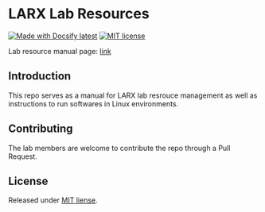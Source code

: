 # LARX Lab Resources
[![Made with Docsify latest](https://img.shields.io/npm/v/docsify?label=docsify)](https://docsify.js.org/)
[![MIT license](https://img.shields.io/badge/License-MIT-blue)](#license)

Lab resource manual page: [link](https://yuhan16.github.io/larx_resource/)

## Introduction
This repo serves as a manual for LARX lab resrouce management as well as instructions to run softwares in Linux environments. 

## Contributing 
The lab members are welcome to contribute the repo through a Pull Request.

## License
Released under [MIT liense](https://github.com/MichaelCurrin/docsify-js-tutorial/blob/master/LICENSE).
